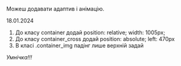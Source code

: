 Можеш додавати адаптив і анімацію.

18.01.2024
1. До класу container додай position: relative; width: 1005px;
2. До класу container_cross додай position: absolute; left: 470px
3. В класі .container_img падінг лише верхній задай

*Умнічка!!!*
